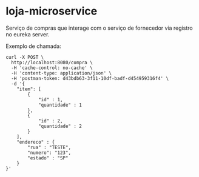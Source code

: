 # loja-microservice

Serviço de compras que interage com o serviço de fornecedor via registro no eureka server.


Exemplo de chamada:

```
curl -X POST \
  http://localhost:8080/compra \
  -H 'cache-control: no-cache' \
  -H 'content-type: application/json' \
  -H 'postman-token: d43bdb63-3f11-10df-badf-d454959316f4' \
  -d '{
	"item": [
		{
			"id" : 1,
			"quantidade" : 1
		},
		{
			"id" : 2,
			"quantidade" : 2
		}
	],
	"endereco" : {
		"rua" : "TESTE",
		"numero": "123",
		"estado" : "SP"
	}
}'
```

